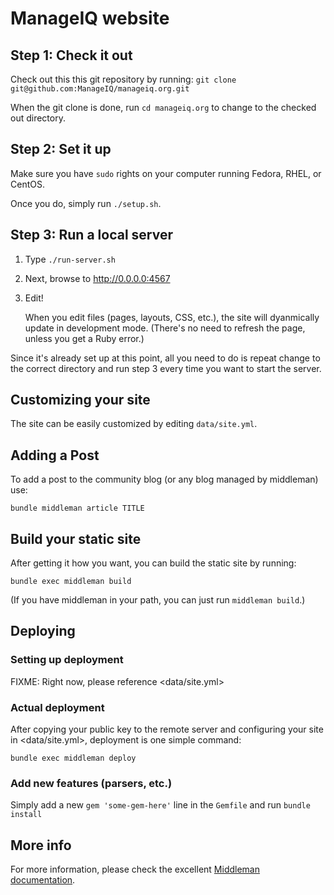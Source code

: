 # ManageIQ website

## Step 1: Check it out

Check out this this git repository by running:
`git clone git@github.com:ManageIQ/manageiq.org.git`

When the git clone is done, run `cd manageiq.org` to change to the
checked out directory.

## Step 2: Set it up

Make sure you have `sudo` rights on your computer running Fedora, RHEL,
or CentOS.

Once you do, simply run `./setup.sh`.

## Step 3: Run a local server

1. Type `./run-server.sh`

2. Next, browse to <http://0.0.0.0:4567>

3. Edit!

   When you edit files (pages, layouts, CSS, etc.), the site will
   dyanmically update in development mode. (There's no need to refresh
   the page, unless you get a Ruby error.)

Since it's already set up at this point, all you need to do is repeat
change to the correct directory and run step 3 every time you want to
start the server.


## Customizing your site

The site can be easily customized by editing `data/site.yml`.


## Adding a Post

To add a post to the community blog (or any blog managed by middleman) use:

```
bundle middleman article TITLE
```


## Build your static site

After getting it how you want, you can build the static site by running:

`bundle exec middleman build`

(If you have middleman in your path, you can just run `middleman build`.)


## Deploying

### Setting up deployment

FIXME: Right now, please reference <data/site.yml>

### Actual deployment

After copying your public key to the remote server and configuring your
site in <data/site.yml>, deployment is one simple command:
```
bundle exec middleman deploy
```


### Add new features (parsers, etc.)

Simply add a new `gem 'some-gem-here'` line in the `Gemfile` and run
`bundle install`


## More info

For more information, please check the excellent
[Middleman documentation](http://middlemanapp.com/getting-started/).
